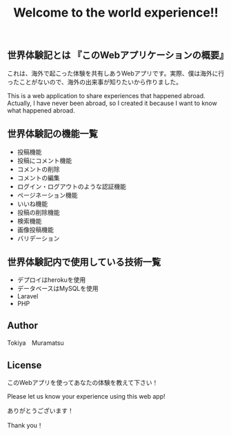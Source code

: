 <h1 align="center">Welcome to the world experience!!</h1>
&nbsp;

## 世界体験記とは 『このWebアプリケーションの概要』
これは、海外で起こった体験を共有しあうWebアプリです。実際、僕は海外に行ったことがないので、海外の出来事が知りたいから作りました。

This is a web application to share experiences that happened abroad. Actually, I have never been abroad, so I created it because I want to know what happened abroad.

## 世界体験記の機能一覧
- 投稿機能
- 投稿にコメント機能
- コメントの削除
- コメントの編集
- ログイン・ログアウトのような認証機能
- ページネーション機能
- いいね機能
- 投稿の削除機能
- 検索機能
- 画像投稿機能
- バリデーション

## 世界体験記内で使用している技術一覧
- デプロイはherokuを使用
- データベースはMySQLを使用
- Laravel
- PHP

## Author
Tokiya　Muramatsu

## License
このWebアプリを使ってあなたの体験を教えて下さい！

Please let us know your experience using this web app!

ありがとうございます！

Thank you！
  

